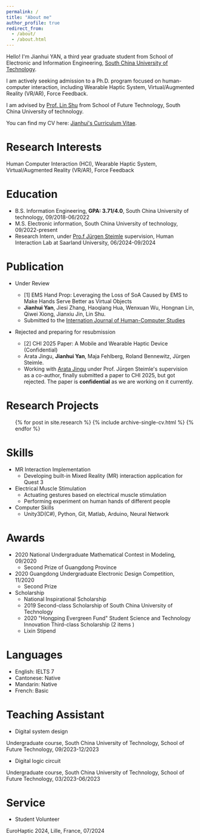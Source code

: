 ```yaml
---
permalink: /
title: "About me"
author_profile: true
redirect_from: 
  - /about/
  - /about.html
---
```


Hello! I'm Jianhui YAN, a third year graduate student from School of Electronic and Information Engineering, [South China University of Technology](https://www.scut.edu.cn/). 

I am actively seeking admission to a Ph.D. program focused on human-computer interaction, including Wearable Haptic System, Virtual/Augmented Reality (VR/AR), Force Feedback.

I am advised by [Prof. Lin Shu](https://scholar.google.com.tw/citations?hl=zh-CN&user=r7nuJgIAAAAJ&view_op=list_works&sortby=pubdate) from School of Future Technology, South China University of technology.

You can find my CV here: [Jianhui's Curriculum Vitae](../assets/Curriculum_Vitae.pdf).

Research Interests
======
Human Computer Interaction (HCI), Wearable Haptic System, Virtual/Augmented Reality (VR/AR), Force Feedback

Education
======
* B.S. Information Engineering, **GPA: 3.71/4.0**, South China University of technology, 09/2018-06/2022
* M.S. Electronic information, South China University of technology, 09/2022-present
* Research Intern, under [Pro.f Jürgen Steimle](https://hci.cs.uni-saarland.de/people/juergen-steimle/) supervision, Human Interaction Lab at Saarland University, 06/2024-09/2024

Publication
======
 * Under Review
   * [1] EMS Hand Prop: Leveraging the Loss of SoA Caused by EMS to Make Hands Serve Better as Virtual Objects 
   * **Jianhui Yan**, Jiesi Zhang, Haoqiang Hua, Wenxuan Wu, Hongnan Lin, Qiwei Xiong, Jianxiu Jin, Lin Shu.
   * Submitted to the [Internation Journal of Human-Computer Studies](https://www.sciencedirect.com/journal/international-journal-of-human-computer-studies)

 * Rejected and preparing for resubmission
   * [2] CHI 2025 Paper:  A Mobile and Wearable Haptic Device (Confidential)
   * Arata Jingu, **Jianhui Yan**, Maja Fehlberg, Roland Bennewitz, Jürgen Steimle. 
   * Working with [Arata Jingu](https://ajingu.github.io/) under Prof. Jürgen Steimle's supervision as a co-author, finally submitted a paper to CHI 2025, but got rejected. The paper is **confidential** as we are working on it currently.

Research Projects
======
  <ul>{% for post in site.research %}
    {% include archive-single-cv.html %}
  {% endfor %}</ul>


Skills
======
* MR Interaction Implementation
  * Developing built-in Mixed Reality (MR) interaction application for Quest 3
* Electrical Muscle Stimulation
  * Actuating gestures based on electrical muscle stimulation
  * Performing experiment on human hands of different people
* Computer Skills
  * Unity3D(C#), Python, Git, Matlab, Arduino, Neural Network

Awards
======
* 2020 National Undergraduate Mathematical Contest in Modeling, 09/2020
  * Second Prize of Guangdong Province
* 2020 Guangdong Undergraduate Electronic Design Competition, 11/2020
  * Second Prize
* Scholarship
  * National Inspirational Scholarship
  * 2019 Second-class Scholarship of South China University of Technology
  * 2020 "Hongping Evergreen Fund" Student Science and Technology Innovation Third-class
Scholarship (2 items )
  * Lixin Stipend


Languages
======
* English: IELTS 7
* Cantonese: Native 
* Mandarin: Native 
* French: Basic

<!-- Teaching
======
  <ul>{% for post in site.teaching %}
    {% include archive-single-cv.html %}
  {% endfor %}</ul> -->

Teaching Assistant
======
* Digital system design

Undergraduate course, South China University of Technology, School of Future Technology, 09/2023-12/2023
* Digital logic circuit

Undergraduate course, South China University of Technology, School of Future Technology, 03/2023-06/2023

Service
======
* Student Volunteer

EuroHaptic 2024, Lille, France, 07/2024
